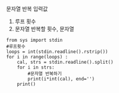 문자열 반복
입력값
1. 루프 횟수
2. 문자열 반복할 횟수, 문자열
```
from sys import stdin
#루프횟수
loops = int(stdin.readline().rstrip())
for i in range(loops) :
	cal, strs = stdin.readline().split()
	for i in strs:
		#문자열 반복하기
		print(i*int(cal), end='')
	print()
```
